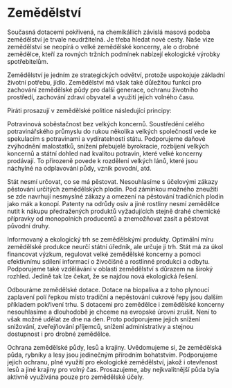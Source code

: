 Zemědělství
===========

Současná dotacemi pokřivená, na chemikáliích závislá masová podoba zemědělství je trvale neudržitelná.
Je třeba hledat nové cesty.
Naše vize zemědělství se neopírá o velké zemědělské koncerny, ale o drobné zemědělce, kteří za rovných tržních podmínek nabízejí ekologické výrobky spotřebitelům. 

Zemědělství je jedním ze strategických odvětví, protože uspokojuje základní životní potřebu, jídlo.
Zemědělství má však také důležitou funkci pro zachování zemědělské půdy pro další generace, ochranu životního prostředí, zachování zdraví obyvatel a využití jejich volného času.

Piráti prosazují v zemědělské politice následující principy:

Potravinová soběstačnost bez velkých koncernů.
Soustředění celého potravinářského průmyslu do rukou několika velkých společností vede ke spekulacím s potravinami a vydíratelnosti státu.
Podporujeme daňové zvýhodnění malostatků, snížení přebujelé byrokracie, rozbíjení velkých koncernů a státní dohled nad kvalitou potravin, které velké koncerny prodávají.
To přirozeně povede k rozdělení velkých lánů, které jsou náchylné na odplavování půdy, vznik povodní, atd.

Stát nesmí určovat, co se má pěstovat. Nesouhlasíme s účelovými zákazy pěstování určitých zemědělských plodin. 
Pod záminkou možného zneužití se zde navrhují nesmyslné zákazy a omezení na pěstování tradičních plodin jako mák a konopí.
Patenty na odrůdy osiv a jiné rostliny nesmí zemědělce nutit k nákupu předražených produktů vyžadujících stejně drahé chemické přípravky od monopolních producentů a znemožňovat zasít a pěstovat původní druhy.

Informovaný a ekologický trh se zemědělskými produkty. Optimální míru zemědělské produkce neurčí státní úředník, ale určuje ji trh.
Stát má za úkol financovat výzkum, regulovat velké zemědělské koncerny a pomoci efektivnímu sdílení informací o živočišné a rostlinné produkci a odbytu.
Podporujeme také vzdělávání v oblasti zemědělství s důrazem na široký rozhled.
Jedině tak lze čekat, že se najdou nová ekologická řešení. 

Odbouráme zemědělské dotace.
Dotace na biopaliva a z toho plynoucí zaplavení polí řepkou místo tradiční a nepěstování cukrové řepy jsou dalším příkladem pokřivení trhu.
S dotacemi pro zemědělce i zemědělské koncerny nesouhlasíme a  dlouhodobě je chceme na evropské úrovni zrušit.
Není to však možné  udělat ze dne na den. Proto podporujeme jejich snížení snižování, zveřejňování příjemců, snížení administrativy a stejnou dostupnost i pro drobné zemědělce.

Ochrana zemědělské půdy, lesů a krajiny.
Uvědomujeme si, že zemědělská půda, rybníky a lesy jsou jedinečným přírodním bohatstvím.
Podporujeme jejich ochranu, plné využití pro ekologické zemědělství, jakož i otevřenost lesů a jiné krajiny pro volný čas.
Prosazujeme, aby nejkvalitnější půda byla aktivně využívána pouze pro zemědělské účely.

